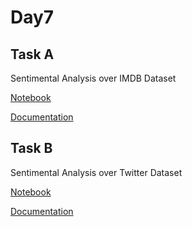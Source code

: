 # Day7

## Task A

Sentimental Analysis over IMDB Dataset

[Notebook]()

[Documentation]()

## Task B

Sentimental Analysis over Twitter Dataset

[Notebook]()

[Documentation]()
